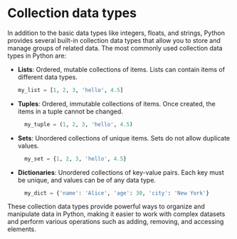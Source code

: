 # Collection data types

In addition to the basic data types like integers, floats, and strings, Python provides several built-in collection data types that allow you to store and manage groups of related data. The most commonly used collection data types in Python are:

- **Lists**: Ordered, mutable collections of items. Lists can contain items of different data types.
  ```python
  my_list = [1, 2, 3, 'hello', 4.5]
  ```
- **Tuples**: Ordered, immutable collections of items. Once created, the items in a tuple cannot be changed.
  ```python
    my_tuple = (1, 2, 3, 'hello', 4.5)
    ```
- **Sets**: Unordered collections of unique items. Sets do not allow duplicate values.
  ```python
    my_set = {1, 2, 3, 'hello', 4.5}
    ```
- **Dictionaries**: Unordered collections of key-value pairs. Each key must be unique, and values can be of any data type.
  ```python
    my_dict = {'name': 'Alice', 'age': 30, 'city': 'New York'}
    ```
These collection data types provide powerful ways to organize and manipulate data in Python, making it easier to work with complex datasets and perform various operations such as adding, removing, and accessing elements.